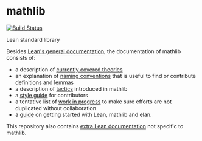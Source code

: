 # mathlib

[![Build Status](https://travis-ci.org/leanprover/mathlib.svg?branch=master)](https://travis-ci.org/leanprover/mathlib)

Lean standard library

Besides [Lean's general documentation](https://leanprover.github.io/documentation/), the documentation of mathlib consists of:
* a description of [currently covered theories](docs/theories.md)
* an explanation of [naming conventions](docs/naming.md) that is useful
  to find or contribute definitions and lemmas
* a description of [tactics](docs/tactics.md) introduced in mathlib
* a [style guide](docs/style.md) for contributors
* a tentative list of [work in progress](docs/wip.md) to make sure
  efforts are not duplicated without collaboration
* a [guide](docs/elan.md) on getting started with Lean, mathlib and elan.

This repository also contains [extra Lean documentation](docs/extras.md)
not specific to mathlib.
